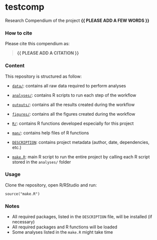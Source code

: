 <!-- README.md is generated from README.Rmd. Please edit that file -->

# testcomp

<!-- badges: start -->
<!-- badges: end -->

Research Compendium of the project **{{ PLEASE ADD A FEW WORDS }}**

### How to cite

Please cite this compendium as:

> **{{ PLEASE ADD A CITATION }}**

### Content

This repository is structured as follow:

-   [`data/`](https://github.com/ahasverus/testcomp/tree/master/data):
    contains all raw data required to perform analyses

-   [`analyses/`](https://github.com/ahasverus/testcomp/tree/master/analyses/):
    contains R scripts to run each step of the workflow

-   [`outputs/`](https://github.com/ahasverus/testcomp/tree/master/outputs):
    contains all the results created during the workflow

-   [`figures/`](https://github.com/ahasverus/testcomp/tree/master/figures):
    contains all the figures created during the workflow

-   [`R/`](https://github.com/ahasverus/testcomp/tree/master/R):
    contains R functions developed especially for this project

-   [`man/`](https://github.com/ahasverus/testcomp/tree/master/man):
    contains help files of R functions

-   [`DESCRIPTION`](https://github.com/ahasverus/testcomp/tree/master/DESCRIPTION):
    contains project metadata (author, date, dependencies, etc.)

-   [`make.R`](https://github.com/ahasverus/testcomp/tree/master/make.R):
    main R script to run the entire project by calling each R script
    stored in the `analyses/` folder

### Usage

Clone the repository, open R/RStudio and run:

    source("make.R")

### Notes

-   All required packages, listed in the `DESCRIPTION` file, will be
    installed (if necessary)
-   All required packages and R functions will be loaded
-   Some analyses listed in the `make.R` might take time
